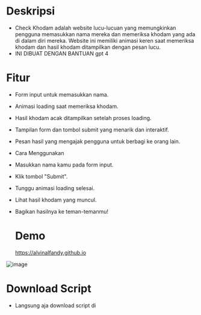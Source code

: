 # Deskripsi
- Check Khodam adalah website lucu-lucuan yang memungkinkan pengguna memasukkan nama mereka dan memeriksa khodam yang ada di dalam diri mereka. Website ini memiliki animasi keren saat memeriksa khodam dan hasil khodam ditampilkan dengan pesan lucu.
- INI DIBUAT DENGAN BANTUAN gpt 4

# Fitur
- Form input untuk memasukkan nama.
- Animasi loading saat memeriksa khodam.
- Hasil khodam acak ditampilkan setelah proses loading.
- Tampilan form dan tombol submit yang menarik dan interaktif.
- Pesan hasil yang mengajak pengguna untuk berbagi ke orang lain.
- Cara Menggunakan
- Masukkan nama kamu pada form input.
- Klik tombol "Submit".
- Tunggu animasi loading selesai.
- Lihat hasil khodam yang muncul.
- Bagikan hasilnya ke teman-temanmu!

  # Demo
  https://alvinalfandy.github.io

![image](https://github.com/alvinalfandy/cek-khodam-script/assets/64345368/4dcd458b-7034-4368-b1fe-34525b98b756)


# Download Script
- Langsung aja download script di 

